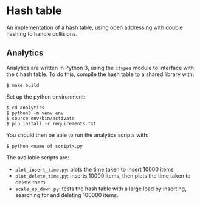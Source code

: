 # Hash table

An implementation of a hash table, using open addressing with double hashing to
handle collisions.


## Analytics

Analytics are written in Python 3, using the `ctypes` module to interface with
the `C` hash table. To do this, compile the hash table to a shared library with:

```
$ make build
```

Set up the python environment:

```
$ cd analytics
$ python3 -m venv env
$ source env/bin/activate
$ pip install -r requirements.txt
```

You should then be able to run the analytics scripts with:

```
$ python <name of script>.py
```

The available scripts are:

- `plot_insert_time.py`: plots the time taken to insert 10000 items
- `plot_delete_time.py`: inserts 10000 items, then plots the time taken to
  delete them.
- `scale_up_down.py`: tests the hash table with a large load by inserting,
  searching for and deleting 100000 items.
